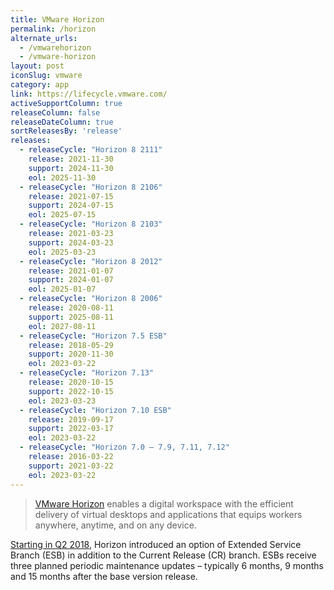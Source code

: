 ```yaml
---
title: VMware Horizon
permalink: /horizon
alternate_urls:
  - /vmwarehorizon
  - /vmware-horizon
layout: post
iconSlug: vmware
category: app
link: https://lifecycle.vmware.com/
activeSupportColumn: true
releaseColumn: false
releaseDateColumn: true
sortReleasesBy: 'release'
releases:
  - releaseCycle: "Horizon 8 2111"
    release: 2021-11-30
    support: 2024-11-30
    eol: 2025-11-30
  - releaseCycle: "Horizon 8 2106"
    release: 2021-07-15
    support: 2024-07-15
    eol: 2025-07-15
  - releaseCycle: "Horizon 8 2103"
    release: 2021-03-23
    support: 2024-03-23
    eol: 2025-03-23
  - releaseCycle: "Horizon 8 2012"
    release: 2021-01-07
    support: 2024-01-07
    eol: 2025-01-07
  - releaseCycle: "Horizon 8 2006"
    release: 2020-08-11
    support: 2025-08-11
    eol: 2027-08-11
  - releaseCycle: "Horizon 7.5 ESB"
    release: 2018-05-29
    support: 2020-11-30
    eol: 2023-03-22
  - releaseCycle: "Horizon 7.13"
    release: 2020-10-15
    support: 2022-10-15
    eol: 2023-03-23
  - releaseCycle: "Horizon 7.10 ESB"
    release: 2019-09-17
    support: 2022-03-17
    eol: 2023-03-22
  - releaseCycle: "Horizon 7.0 – 7.9, 7.11, 7.12"
    release: 2016-03-22
    support: 2021-03-22
    eol: 2023-03-22
---
```


> [VMware Horizon](https://www.vmware.com/products/horizon.html) enables a digital workspace with the efficient delivery of virtual desktops and applications that equips workers anywhere, anytime, and on any device.

[Starting in Q2 2018,](https://kb.vmware.com/s/article/52845) Horizon introduced an option of Extended Service Branch (ESB) in addition to the Current Release (CR) branch.  ESBs receive three planned periodic maintenance updates – typically 6 months, 9 months and 15 months after the base version release.
